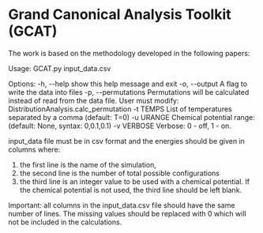 # Grand Canonical Analysis Toolkit (GCAT)

The work is based on the methodology developed in the following papers:

Usage: GCAT.py input_data.csv

Options:
  -h, --help          show this help message and exit
  -o, --output        A flag to write the data into files
  -p, --permutations  Permutations will be calculated instead of read from the data file. 
                      User must modify: DistributionAnalysis.calc_permutation
  -t TEMPS            List of temperatures separated by a comma (default: T=0)
  -u URANGE           Chemical potential range: (default: None, syntax: 0,0.1,0.1)
  -v VERBOSE          Verbose: 0 - off, 1 - on.

input_data file must be in csv format and the energies should be given in columns where: 
1) the first line is the name of the simulation, 
2) the second line is the number of total possible configurations 
3) the third line is an integer value to be used with a chemical potential. If the chemical potential is not used, the third line should be left blank.

Important: all columns in the input_data.csv file should have the same number of lines. The missing values should be replaced with 0 which will not be included in the calculations.
